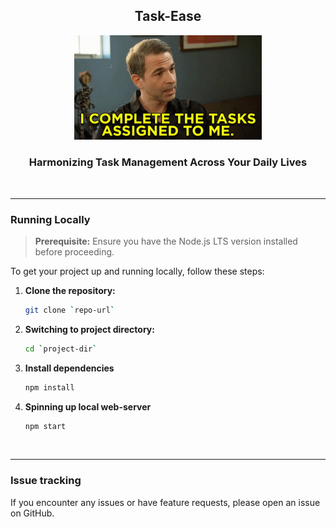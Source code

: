 <div style="text-align: center;">
   <h2>Task-Ease</h2>
   <img src=".github/beet-complete-task.gif" width="300" />
   <h3>Harmonizing Task Management Across Your Daily Lives</h3>
</div>

<br>

<hr>

### Running Locally

> **Prerequisite:** Ensure you have the Node.js LTS version installed before proceeding.

To get your project up and running locally, follow these steps:

1. **Clone the repository:**

   ```sh
   git clone `repo-url`

   ```

2. **Switching to project directory:**

   ```sh
   cd `project-dir`

   ```

3. **Install dependencies**

   ```sh
   npm install

   ```

4. **Spinning up local web-server**

   ```sh
   npm start
   ```

<br>

<hr>

### Issue tracking

If you encounter any issues or have feature requests, please open an issue on GitHub.
